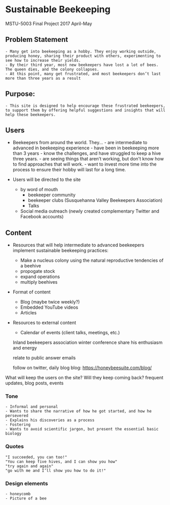 # Sustainable Beekeeping
MSTU-5003 Final Project
2017 April-May

## Problem Statement
	- Many get into beekeeping as a hobby. They enjoy working outside, producing honey, sharing their product with others, experimenting to see how to increase their yields.
	- By their third year, most new beekeepers have lost a lot of bees. The queen dies, and the colony collapses.
	- At this point, many get frustrated, and most beekeepers don’t last more than three years as a result

## Purpose:
	- This site is designed to help encourage these frustrated beekeepers, to support them by offering helpful suggestions and insights that will help these beekeepers.

## Users
 - Beekeepers from around the world. They...
 		- are intermediate to advanced in beekeeping experience
 		- have been in beekeeping more than 3 years
		- know the challenges, and have struggled to keep a hive three years.
		- are seeing things that aren’t working, but don't know how to find approaches that will work.
		- want to invest more time into the process to ensure their hobby will last for a long time.

- Users will be directed to the site
	- by word of mouth
		- beekeeper community
		- beekeeper clubs (Susquehanna Valley Beekeepers Association)
		- Talks
	- Social media outreach (newly created complementary Twitter and Facebook accounts)

## Content
- Resources that will help intermediate to advanced beekeepers implement sustainable beekeeping practices:
	- Make a nucleus colony using the natural reproductive tendencies of a beehive
	- propogate stock
	- expand operations
	- multiply beehives

- Format of content
	- Blog (maybe twice weekly?)
	- Embedded YouTube videos
	- Articles

- Resources to external content
	- Calendar of events (client talks, meetings, etc.)


	Inland beekeepers association winter conference
	share his enthusiasm and energy

	relate to public
	answer emails

	follow on twitter, daily blog
	blog: https://honeybeesuite.com/blog/

What will keep the users on the site? Will they keep coming back?
	frequent updates, blog posts, events

### Tone
	- Informal and personal
	- Wants to share the narrative of how he got started, and how he persevered
	- Explains his discoveries as a process
	- Fostering
	- Wants to avoid scientific jargon, but present the essential basic biology

### Quotes
	"I succeeded, you can too!"
	"You can keep five hives, and I can show you how"
	"try again and again"
	"go with me and I’ll show you how to do it!"

### Design elements
	- honeycomb
	- Picture of a bee